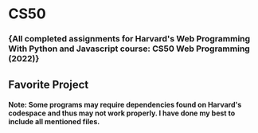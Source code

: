 # CS50

### {All completed assignments for Harvard's Web Programming With Python and Javascript course: CS50 Web Programming (2022)}

## Favorite Project

#### Note: Some programs may require dependencies found on Harvard's codespace and thus may not work properly. I have done my best to include all mentioned files.
